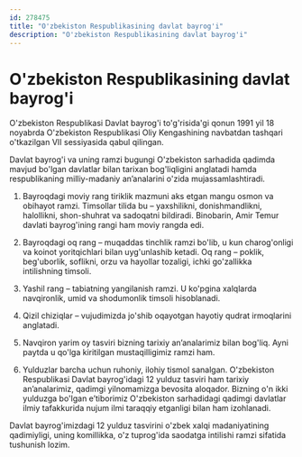 ```yaml
---
id: 278475
title: "O'zbekiston Respublikasining davlat bayrog'i"
description: "O'zbekiston Respublikasining davlat bayrog'i"
---
```


# O'zbekiston Respublikasining davlat bayrog'i

O'zbekiston Respublikasi Davlat bayrog'i to'g'risida'gi qonun 1991 yil 18 noyabrda O'zbekiston Respublikasi Oliy Kengashining navbatdan tashqari o'tkazilgan VII sessiyasida qabul qilingan.

Davlat bayrog'i va uning ramzi bugungi O'zbekiston sarhadida qadimda mavjud bo'lgan davlatlar bilan tarixan bog'liqligini anglatadi hamda respublikaning milliy-madaniy an’analarini o'zida mujassamlashtiradi.

1. Bayroqdagi moviy rang tiriklik mazmuni aks etgan mangu osmon va obihayot ramzi. Timsollar tilida bu – yaxshilikni, donishmandlikni, halollikni, shon-shuhrat va sadoqatni bildiradi. Binobarin, Amir Temur davlati bayrog'ining rangi ham moviy rangda edi.

2. Bayroqdagi oq rang – muqaddas tinchlik ramzi bo'lib, u kun charog'onligi va koinot yoritqichlari bilan uyg'unlashib ketadi. Oq rang – poklik, beg'uborlik, soflikni, orzu va hayollar tozaligi, ichki go'zallikka intilishning timsoli.

3. Yashil rang – tabiatning yangilanish ramzi. U ko'pgina xalqlarda navqironlik, umid va shodumonlik timsoli hisoblanadi.

4. Qizil chiziqlar – vujudimizda jo'shib oqayotgan hayotiy qudrat irmoqlarini anglatadi.

5. Navqiron yarim oy tasviri bizning tarixiy an’analarimiz bilan bog'liq. Ayni paytda u qo'lga kiritilgan mustaqilligimiz ramzi ham.

6. Yulduzlar barcha uchun ruhoniy, ilohiy tismol sanalgan. O'zbekiston Respublikasi Davlat bayrog'idagi 12 yulduz tasviri ham tarixiy an’analarimiz, qadimgi yilnomamizga bevosita aloqador. Bizning o'n ikki yulduzga bo'lgan e’tiborimiz O'zbekiston sarhadidagi qadimgi davlatlar ilmiy tafakkurida nujum ilmi taraqqiy etganligi bilan ham izohlanadi.

Davlat bayrog'imizdagi 12 yulduz tasvirini o'zbek xalqi madaniyatining qadimiyligi, uning komillikka, o'z tuprog'ida saodatga intilishi ramzi sifatida tushunish lozim.
